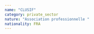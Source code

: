 ```yaml
---
name: "CLUSIF"
category: private_sector
nature: "Association professionnelle "
nationality: FRA
---
```

    